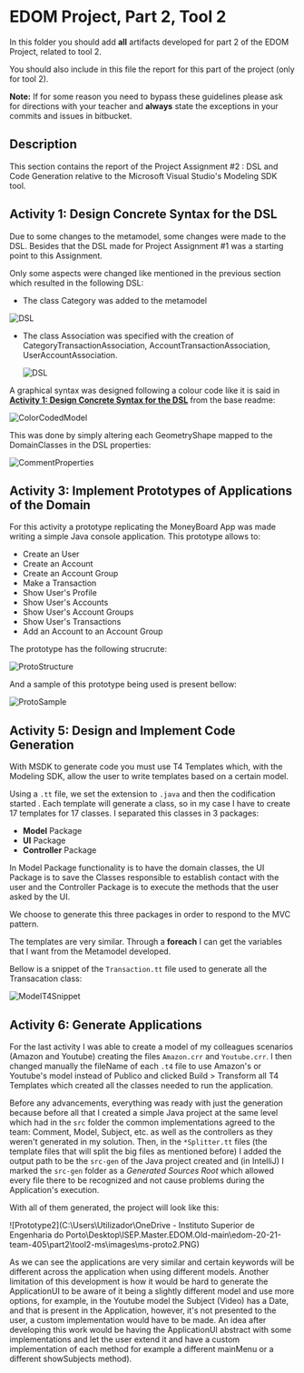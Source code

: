 # EDOM Project, Part 2, Tool 2

In this folder you should add **all** artifacts developed for part 2 of the EDOM Project, related to tool 2.

You should also include in this file the report for this part of the project (only for tool 2).

**Note:** If for some reason you need to bypass these guidelines please ask for directions with your teacher and **always** state the exceptions in your commits and issues in bitbucket.

## Description

This section contains the report of the Project Assignment #2 : DSL and Code Generation relative to the Microsoft Visual Studio's Modeling SDK tool.

## Activity 1: Design Concrete Syntax for the DSL

Due to some changes to the metamodel, some changes were made to the DSL. Besides that the DSL made for Project Assignment #1 was a starting point to this Assignment.

Only some aspects were changed like mentioned in the previous section which resulted in the following DSL:

- The class Category was added to the metamodel

![DSL](Images\Category_DSL.png)

- The class Association was specified with the creation of CategoryTransactionAssociation, AccountTransactionAssociation, UserAccountAssociation.

  ![DSL](Images\Association.png)

A graphical syntax was designed following a colour code like it is said in  **[Activity 1: Design Concrete Syntax for the DSL](../readme.md)** from the base readme:

![ColorCodedModel](Images\Instance.png)

This was done by simply altering each GeometryShape mapped to the DomainClasses in the DSL properties:

![CommentProperties](Images\Shape.png)

## Activity 3: Implement Prototypes of Applications of the Domain

For this activity a prototype replicating the MoneyBoard App  was made writing a simple Java console application. This prototype allows to:

- Create an User
- Create an Account
- Create an Account Group
- Make a Transaction
- Show User's Profile
- Show User's Accounts
- Show User's Account Groups
- Show User's Transactions
- Add an Account to an Account Group

The prototype has the following strucrute:

 ![ProtoStructure](Images\Prototype_Structure.png)

 And a sample of this prototype being used is present bellow:

 ![ProtoSample](images\Prototype_Menu.png)

## Activity 5: Design and Implement Code Generation

With MSDK to generate code you must use T4 Templates which, with the Modeling SDK, allow the user to write templates based on a certain model.

Using a `.tt` file,  we set the extension to `.java` and then the codification started . Each template will generate a class, so in my case I have to create 17 templates for 17 classes. I separated this classes in 3 packages:

- **Model** Package
- **UI** Package
- **Controller** Package

In Model Package functionality is to have the domain classes, the UI Package is to save the Classes responsible to establish contact with the user and the Controller Package is to execute the methods that the user asked by the UI.

We choose to generate this three packages in order to respond to the MVC pattern.

The templates are very similar. Through a **foreach** I can get the variables that I want from the Metamodel developed.

Bellow is a snippet of the `Transaction.tt` file used to generate all the Transacation class:

![ModelT4Snippet](Images\ttFile.png)

## Activity 6: Generate Applications

For the last activity I was able to create a model of my colleagues scenarios (Amazon and Youtube) creating the files `Amazon.crr` and `Youtube.crr`. I then changed manually the fileName of each `.t4` file to use Amazon's or Youtube's model instead of Publico and clicked Build > Transform all T4 Templates which created all the classes needed to run the application.

Before any advancements, everything was ready with just the generation because before all that I created a simple Java project at the same level which had in the `src` folder the common implementations agreed to the team: Comment, Model, Subject, etc. as well as the controllers as they weren't generated in my solution. Then, in the `*Splitter.tt` files (the template files that will split the big files as mentioned before) I added the output path to be the `src-gen` of the Java project created and (in IntelliJ) I marked the `src-gen` folder as a *Generated Sources Root* which allowed every file there to be recognized and not cause problems during the Application's execution.

With all of them generated, the project will look like this:

![Prototype2](C:\Users\Utilizador\OneDrive - Instituto Superior de Engenharia do Porto\Desktop\ISEP.Master.EDOM.Old-main\edom-20-21-team-405\part2\tool2-ms\images\ms-proto2.PNG)

As we can see the applications are very similar and certain keywords will be different across the application when using different models. Another limitation of this development is how it would be hard to generate the ApplicationUI to be aware of it being a slightly different model and use more options, for example, in the Youtube model the Subject (Video) has a Date, and that is present in the Application, however, it's not presented to the user, a custom implementation would have to be made. An idea after developing this work would be having the ApplicationUI abstract with some implementations and let the user extend it and have a custom implementation of each method for example a different mainMenu or a different showSubjects method).
